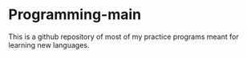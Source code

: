 # Programming-main
This is a github repository of most of my practice programs meant for learning new languages.
